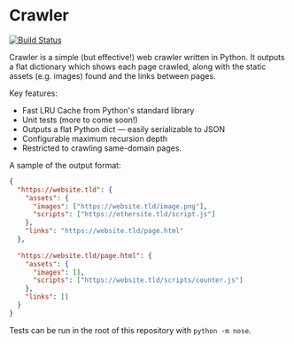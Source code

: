 # Crawler

[![Build Status](https://travis-ci.org/bedekelly/crawler.svg?branch=master)](https://travis-ci.org/bedekelly/crawler)

Crawler is a simple (but effective!) web crawler written in Python. It 
outputs a flat dictionary which shows each page crawled, along with the 
static assets (e.g. images) found and the links between pages.

Key features:

* Fast LRU Cache from Python's standard library
* Unit tests (more to come soon!)
* Outputs a flat Python dict — easily serializable to JSON
* Configurable maximum recursion depth
* Restricted to crawling same-domain pages.



A sample of the output format:

```json
{
  "https://website.tld": {
    "assets": {
      "images": ["https://website.tld/image.png"],
      "scripts": ["https://othersite.tld/script.js"]
    },
    "links": "https://website.tld/page.html"
  },
  
  "https://website.tld/page.html": {
    "assets": {
      "images": [],
      "scripts": ["https://website.tld/scripts/counter.js"]
    },
    "links": []
  }
}
```

Tests can be run in the root of this repository with 
`python -m nose`.